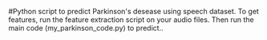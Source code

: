#Python script to predict Parkinson's desease using speech dataset.
To get features, run the feature extraction script on your audio files.
Then run the main code (my_parkinson_code.py) to predict..
